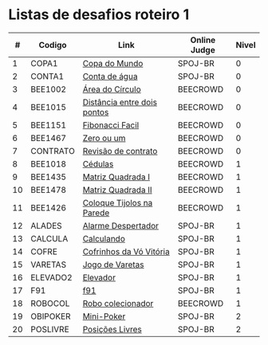 # Listas de desafios roteiro 1


|#|Codigo|Link|Online Judge| Nivel|
|-|-|-|-|-|
1|COPA1|[Copa do Mundo](br.spoj.com/problems/COPA1/)|SPOJ-BR|0
2|CONTA1|[Conta de água](http://br.spoj.com/problems/CONTA1/)|SPOJ-BR|0
3|BEE1002|[Área do Círculo](http://www.beecrowd.com.br/judge/pt/problems/view/1002)|BEECROWD|0
4|BEE1015|[Distância entre dois pontos](http://www.beecrowd.com.br/judge/pt/problems/view/1015)|BEECROWD|0
5|BEE1151|[Fibonacci Facil](http://www.beecrowd.com.br/judge/pt/problems/view/1151)|BEECROWD|0
6|BEE1467|[Zero ou um](http://www.beecrowd.com.br/judge/en/problems/view/1467)|BEECROWD|0
7|CONTRATO|[Revisão de contrato](http://www.beecrowd.com.br/judge/en/problems/view/1120)|BEECROWD|0
8|BEE1018|[Cédulas](http://www.beecrowd.com.br/judge/pt/problems/view/1018)|BEECROWD|1
9|BEE1435|[Matriz Quadrada I](http://www.urionlinejudge.com.br/judge/pt/problems/view/1435)|BEECROWD|1
10|BEE1478|[Matriz Quadrada II](http://www.urionlinejudge.com.br/judge/pt/problems/view/1478)|BEECROWD|1
11|BEE1426|[Coloque Tijolos na Parede](http://www.urionlinejudge.com.br/judge/pt/problems/view/1426)|BEECROWD|1
12|ALADES|[Alarme Despertador](http://br.spoj.com/problems/ALADES/)|SPOJ-BR|1
13|CALCULA|[Calculando](http://br.spoj.com/problems/CALCULA/)|SPOJ-BR|1
14|COFRE|[Cofrinhos da Vó Vitória](http://br.spoj.com/problems/COFRE/)|SPOJ-BR|1
15|VARETAS|[Jogo de Varetas](http://br.spoj.com/problems/VARETAS/)|SPOJ-BR|1
16|ELEVADO2|[Elevador](http://br.spoj.com/problems/ELEVADO2/)|SPOJ-BR|1
17|F91|[f91](http://br.spoj.com/problems/F91/)|SPOJ-BR|1
18|ROBOCOL|[Robo colecionador](http://www.urionlinejudge.com.br/judge/en/problems/view/1121)|BEECROWD|1
19|OBIPOKER|[Mini-Poker](http://br.spoj.com/problems/OBIPOKER/)|SPOJ-BR|2
20|POSLIVRE|[Posições Livres](http://br.spoj.com/problems/POSLIVRE/)|SPOJ-BR|2

